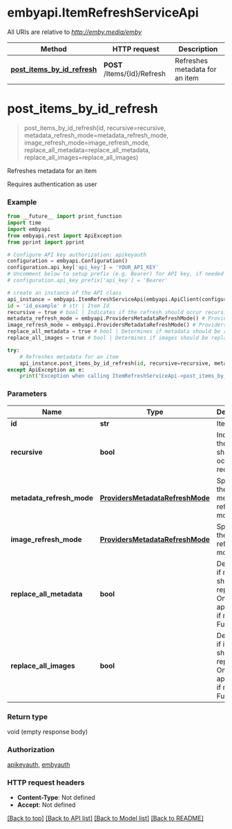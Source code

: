 # embyapi.ItemRefreshServiceApi

All URIs are relative to *http://emby.media/emby*

Method | HTTP request | Description
------------- | ------------- | -------------
[**post_items_by_id_refresh**](ItemRefreshServiceApi.md#post_items_by_id_refresh) | **POST** /Items/{Id}/Refresh | Refreshes metadata for an item

# **post_items_by_id_refresh**
> post_items_by_id_refresh(id, recursive=recursive, metadata_refresh_mode=metadata_refresh_mode, image_refresh_mode=image_refresh_mode, replace_all_metadata=replace_all_metadata, replace_all_images=replace_all_images)

Refreshes metadata for an item

Requires authentication as user

### Example
```python
from __future__ import print_function
import time
import embyapi
from embyapi.rest import ApiException
from pprint import pprint

# Configure API key authorization: apikeyauth
configuration = embyapi.Configuration()
configuration.api_key['api_key'] = 'YOUR_API_KEY'
# Uncomment below to setup prefix (e.g. Bearer) for API key, if needed
# configuration.api_key_prefix['api_key'] = 'Bearer'

# create an instance of the API class
api_instance = embyapi.ItemRefreshServiceApi(embyapi.ApiClient(configuration))
id = 'id_example' # str | Item Id
recursive = true # bool | Indicates if the refresh should occur recursively. (optional)
metadata_refresh_mode = embyapi.ProvidersMetadataRefreshMode() # ProvidersMetadataRefreshMode | Specifies the metadata refresh mode (optional)
image_refresh_mode = embyapi.ProvidersMetadataRefreshMode() # ProvidersMetadataRefreshMode | Specifies the image refresh mode (optional)
replace_all_metadata = true # bool | Determines if metadata should be replaced. Only applicable if mode is FullRefresh (optional)
replace_all_images = true # bool | Determines if images should be replaced. Only applicable if mode is FullRefresh (optional)

try:
    # Refreshes metadata for an item
    api_instance.post_items_by_id_refresh(id, recursive=recursive, metadata_refresh_mode=metadata_refresh_mode, image_refresh_mode=image_refresh_mode, replace_all_metadata=replace_all_metadata, replace_all_images=replace_all_images)
except ApiException as e:
    print("Exception when calling ItemRefreshServiceApi->post_items_by_id_refresh: %s\n" % e)
```

### Parameters

Name | Type | Description  | Notes
------------- | ------------- | ------------- | -------------
 **id** | **str**| Item Id | 
 **recursive** | **bool**| Indicates if the refresh should occur recursively. | [optional] 
 **metadata_refresh_mode** | [**ProvidersMetadataRefreshMode**](.md)| Specifies the metadata refresh mode | [optional] 
 **image_refresh_mode** | [**ProvidersMetadataRefreshMode**](.md)| Specifies the image refresh mode | [optional] 
 **replace_all_metadata** | **bool**| Determines if metadata should be replaced. Only applicable if mode is FullRefresh | [optional] 
 **replace_all_images** | **bool**| Determines if images should be replaced. Only applicable if mode is FullRefresh | [optional] 

### Return type

void (empty response body)

### Authorization

[apikeyauth](../README.md#apikeyauth), [embyauth](../README.md#embyauth)

### HTTP request headers

 - **Content-Type**: Not defined
 - **Accept**: Not defined

[[Back to top]](#) [[Back to API list]](../README.md#documentation-for-api-endpoints) [[Back to Model list]](../README.md#documentation-for-models) [[Back to README]](../README.md)

